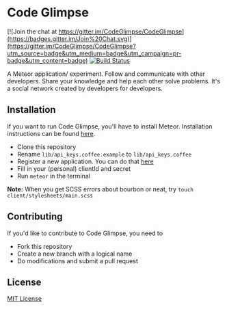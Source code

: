 # Code Glimpse

[![Join the chat at https://gitter.im/CodeGlimpse/CodeGlimpse](https://badges.gitter.im/Join%20Chat.svg)](https://gitter.im/CodeGlimpse/CodeGlimpse?utm_source=badge&utm_medium=badge&utm_campaign=pr-badge&utm_content=badge)
[![Build Status](https://travis-ci.org/CodeGlimpse/CodeGlimpse.svg)](https://travis-ci.org/CodeGlimpse/CodeGlimpse)

A Meteor application/ experiment. Follow and communicate with other developers. Share your knowledge and help each other solve problems. It's a social network created by developers for developers.


## Installation
If you want to run Code Glimpse, you'll have to install Meteor. Installation instructions can be found [here](https://www.meteor.com/install).

- Clone this repository
- Rename `lib/api_keys.coffee.example` to `lib/api_keys.coffee`
- Register a new application. You can do that [here](https://github.com/settings/applications)
- Fill in your (personal) clientId and secret
- Run `meteor` in the terminal

**Note:** When you get SCSS errors about bourbon or neat, try `touch client/stylesheets/main.scss`


## Contributing
If you'd like to contribute to Code Glimpse, you need to
- Fork this repository
- Create a new branch with a logical name
- Do modifications and submit a pull request


## License
[MIT License](LICENSE)
